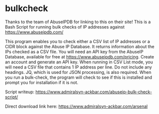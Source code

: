 # bulkcheck
Thanks to the team of AbuseIPDB for linking to this on their site! This is a Bash Script for running bulk checks of IP addresses against https://www.abuseipdb.com/

This program enables you to check either a CSV list of IP addresses or a CIDR block against the Abuse IP Database. It returns information about the IPs checked as a CSV file.
You will need an API key from the AbuseIP Database, available for free at https://www.abuseipdb.com/pricing. Create an account and generate an API key. When running in CSV List mode, you will need a CSV file that contains 1 IP address per line. Do not include any headings. JQ, which is used for JSON processing, is also required. When you run a bulk-check, the program will check to see if this is installed and prompt you for installation if it is not. 

Script writeup:
https://www.admiralsyn-ackbar.com/abuseip-bulk-check-script/

Direct download link here:
https://www.admiralsyn-ackbar.com/arsenal

